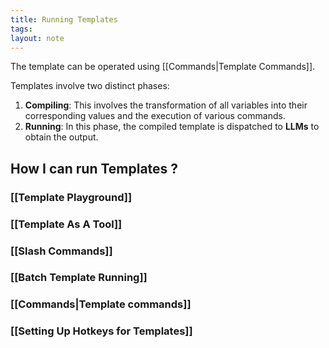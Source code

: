 ```yaml
---
title: Running Templates
tags: 
layout: note
---
```

The template can be operated using [[Commands|Template Commands]].

Templates involve two distinct phases:
1. **Compiling**: This involves the transformation of all variables into their corresponding values and the execution of various commands.
2. **Running**: In this phase, the compiled template is dispatched to **LLMs** to obtain the output.

## How I can run Templates ? 
### [[Template Playground]]
### [[Template As A Tool]]
### [[Slash Commands]] 

### [[Batch Template Running]]
### [[Commands|Template commands]] 

### [[Setting Up Hotkeys for Templates]]
